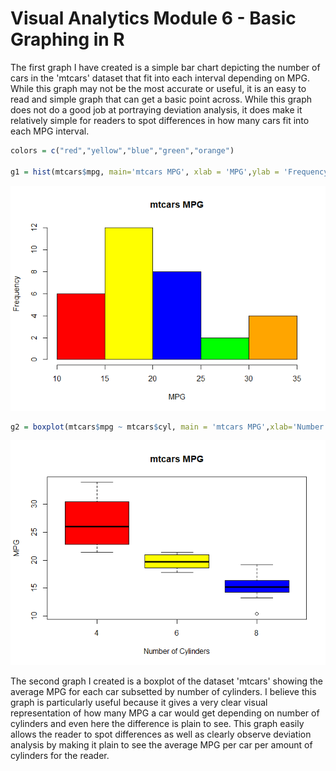 Visual Analytics Module 6 - Basic Graphing in R
================

The first graph I have created is a simple bar chart depicting the number of cars in the 'mtcars' dataset that fit into each interval depending on MPG. While this graph may not be the most accurate or useful, it is an easy to read and simple graph that can get a basic point across. While this graph does not do a good job at portraying deviation analysis, it does make it relatively simple for readers to spot differences in how many cars fit into each MPG interval. 

``` r
colors = c("red","yellow","blue","green","orange")

g1 = hist(mtcars$mpg, main='mtcars MPG', xlab = 'MPG',ylab = 'Frequency',col = colors)
```

![graph1](./images/unnamed-chunk-1-1.png)

``` r
g2 = boxplot(mtcars$mpg ~ mtcars$cyl, main = 'mtcars MPG',xlab='Number of Cylinders', ylab = 'MPG', col = colors,)
```

![graph2](./images/unnamed-chunk-2-1.png)

The second graph I created is a boxplot of the dataset 'mtcars' showing the average MPG for each car subsetted by number of cylinders. I believe this graph is particularly useful because it gives a very clear visual representation of how many MPG a car would get depending on number of cylinders and even here the difference is plain to see. This graph easily allows the reader to spot differences as well as clearly observe deviation analysis by making it plain to see the average MPG per car per amount of cylinders for the reader. 
